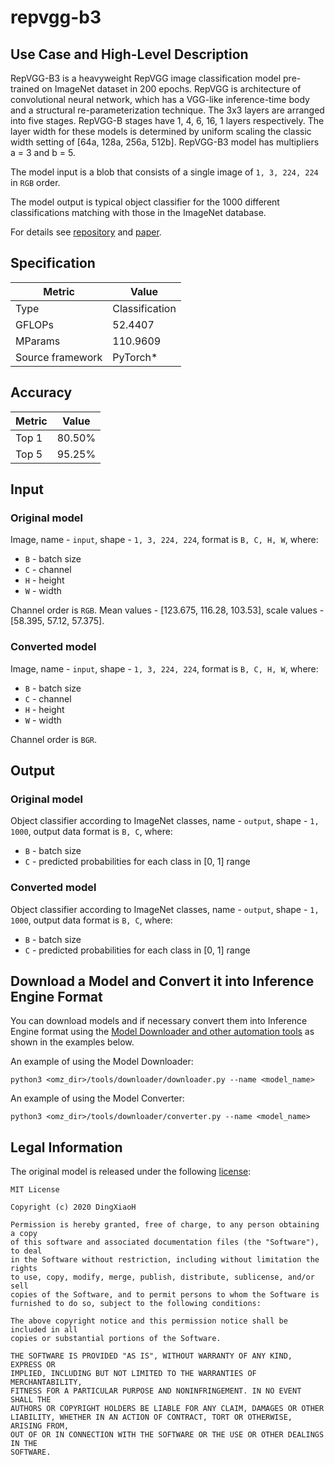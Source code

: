 # repvgg-b3

## Use Case and High-Level Description

RepVGG-B3 is a heavyweight RepVGG image classification model pre-trained on ImageNet dataset in 200 epochs. RepVGG is architecture of convolutional neural network, which has a VGG-like inference-time body and a structural re-parameterization technique. The 3x3 layers are arranged into five stages. RepVGG-B stages have 1, 4, 6, 16, 1 layers respectively. The layer width for these models is determined by uniform scaling the classic width setting of [64a, 128a, 256a, 512b]. RepVGG-B3 model has multipliers a = 3 and b = 5.

The model input is a blob that consists of a single image of `1, 3, 224, 224` in `RGB` order.

The model output is typical object classifier for the 1000 different classifications matching with those in the ImageNet database.

For details see [repository](https://github.com/DingXiaoH/RepVGG) and [paper](https://arxiv.org/abs/2101.03697).

## Specification

| Metric           | Value          |
| ---------------- | -------------- |
| Type             | Classification |
| GFLOPs           | 52.4407        |
| MParams          | 110.9609       |
| Source framework | PyTorch\*      |

## Accuracy

| Metric | Value  |
| ------ | ------ |
| Top 1  | 80.50% |
| Top 5  | 95.25% |

## Input

### Original model

Image, name - `input`,  shape - `1, 3, 224, 224`, format is `B, C, H, W`, where:

- `B` - batch size
- `C` - channel
- `H` - height
- `W` - width

Channel order is `RGB`.
Mean values - [123.675, 116.28, 103.53], scale values - [58.395, 57.12, 57.375].

### Converted model

Image, name - `input`,  shape - `1, 3, 224, 224`, format is `B, C, H, W`, where:

- `B` - batch size
- `C` - channel
- `H` - height
- `W` - width

Channel order is `BGR`.

## Output

### Original model

Object classifier according to ImageNet classes, name - `output`,  shape - `1, 1000`, output data format is `B, C`, where:

- `B` - batch size
- `C` - predicted probabilities for each class in [0, 1] range

### Converted model

Object classifier according to ImageNet classes, name - `output`,  shape - `1, 1000`, output data format is `B, C`, where:

- `B` - batch size
- `C` - predicted probabilities for each class in [0, 1] range

## Download a Model and Convert it into Inference Engine Format

You can download models and if necessary convert them into Inference Engine format using the [Model Downloader and other automation tools](../../../tools/downloader/README.md) as shown in the examples below.

An example of using the Model Downloader:
```
python3 <omz_dir>/tools/downloader/downloader.py --name <model_name>
```

An example of using the Model Converter:
```
python3 <omz_dir>/tools/downloader/converter.py --name <model_name>
```

## Legal Information

The original model is released under the following [license](https://raw.githubusercontent.com/DingXiaoH/RepVGG/main/LICENSE):

```
MIT License

Copyright (c) 2020 DingXiaoH

Permission is hereby granted, free of charge, to any person obtaining a copy
of this software and associated documentation files (the "Software"), to deal
in the Software without restriction, including without limitation the rights
to use, copy, modify, merge, publish, distribute, sublicense, and/or sell
copies of the Software, and to permit persons to whom the Software is
furnished to do so, subject to the following conditions:

The above copyright notice and this permission notice shall be included in all
copies or substantial portions of the Software.

THE SOFTWARE IS PROVIDED "AS IS", WITHOUT WARRANTY OF ANY KIND, EXPRESS OR
IMPLIED, INCLUDING BUT NOT LIMITED TO THE WARRANTIES OF MERCHANTABILITY,
FITNESS FOR A PARTICULAR PURPOSE AND NONINFRINGEMENT. IN NO EVENT SHALL THE
AUTHORS OR COPYRIGHT HOLDERS BE LIABLE FOR ANY CLAIM, DAMAGES OR OTHER
LIABILITY, WHETHER IN AN ACTION OF CONTRACT, TORT OR OTHERWISE, ARISING FROM,
OUT OF OR IN CONNECTION WITH THE SOFTWARE OR THE USE OR OTHER DEALINGS IN THE
SOFTWARE.
```
